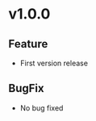 <!-- 
===== FORMAT ====== 

# vX.X.X
## Feature
- No feature updated. (if there is no update feature)

## BugFix
- No bugs fixed ( if there is no bugfix update)
- explanation. (#issue_number)

-->

# v1.0.0
## Feature
- First version release

## BugFix
- No bug fixed 